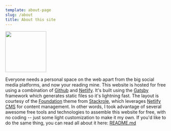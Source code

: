 ```yaml
---
template: about-page
slug: /about
title: About this site
---
```

<img src="/assets/271576327_422677486300562_6253677289519379221_n.png" class="left" height="128" width="128">

Everyone needs a personal space on the web apart from the big social media platforms, and now your reading mine. This website is hosted for free using a combination of [Github](https://github.com/) and [Netlify](https://www.netlify.com/). It's built using the [Gatsby](https://www.gatsbyjs.com/) framework which generates static files so it's lightning fast. The layout is courtesy of the [Foundation](https://github.com/stackrole/gatsby-starter-foundation) theme from [Stackrole](https://stackrole.com/), which leverages [Netlify CMS](https://www.netlifycms.org/) for content management. In other words, I took advantage of several awesome free tools and technologies to assemble this website for free, with no coding -- just some light customization to make it my own. If you'd like to do the same thing, you can read all about it here:  [README.md](https://github.com/stackrole/gatsby-starter-foundation/blob/main/README.md)
